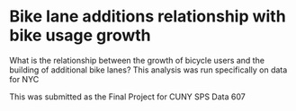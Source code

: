 # Bike lane additions relationship with bike usage growth

What is the relationship between the growth of bicycle users and the building of additional bike lanes?
This analysis was run specifically on data for NYC

This was submitted as the Final Project for CUNY SPS Data 607
